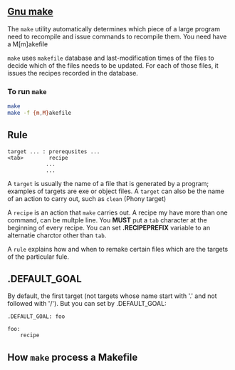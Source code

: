 ## [Gnu **make**](https://www.gnu.org/software/make/manual/html_node/index.html#Top)

The `make` utility automatically determines which piece of a large program need to recompile and issue commands to recompile them.
You need have a M[m]akefile

`make` uses `makefile` database and last-modification times of the files to decide which of the files needs to be updated. For each
of those files, it issues the recipes recorded in the database.
### To run `make`
```bash
make
make -f {m,M}akefile
```

## Rule

```
target ... : prerequsites ...
<tab>        recipe
            ...
            ...
```

A `target` is usually the name of a file that is generated by a program; examples of targets are exe or object files. A `target` can
also be the name of an action to carry out, such as `clean` (Phony target)

A `recipe` is an action that `make` carries out. A recipe my have more than one command, can be multple line. You **MUST** put a `tab`
character at the beginning of every recipe.
You can set **.RECIPEPREFIX** variable to an alternatie charctor other than `tab`.

A `rule` explains how and when to remake certain files which are the targets of the particular fule.

## .DEFAULT_GOAL

By default, the first target (not targets whose name start with '.' and not followed with '/'). But you can set by .DEFAULT_GOAL:

```
.DEFAULT_GOAL: foo

foo: 
    recipe
```

## How `make` process a Makefile
